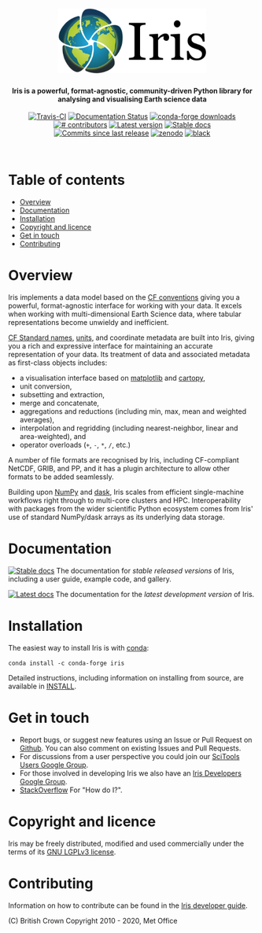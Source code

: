 <h1 align="center">
  <a href="https://scitools.org.uk/iris/docs/latest/">
   <img src="docs/iris/src/_static/iris-logo-title.png" alt="Iris" width="300"></a><br>
</h1>


<h4 align="center">
    Iris is a powerful, format-agnostic, community-driven Python library for
    analysing and visualising Earth science data
</h4>

<p align="center">
<!-- https://shields.io/ is a good source of these -->
<a href="https://travis-ci.org/SciTools/iris/branches">
<img src="https://api.travis-ci.org/repositories/SciTools/iris.svg?branch=master"
     alt="Travis-CI" /></a>
<a href='https://scitools-iris.readthedocs.io/en/latest/?badge=latest'>
    <img src='https://readthedocs.org/projects/scitools-iris/badge/?version=latest' 
    alt='Documentation Status' /></a>
<a href="https://anaconda.org/conda-forge/iris">
<img src="https://img.shields.io/conda/dn/conda-forge/iris.svg"
     alt="conda-forge downloads" /></a>
<a href="https://github.com/SciTools/iris/graphs/contributors">
<img src="https://img.shields.io/github/contributors/SciTools/iris.svg"
     alt="# contributors" /></a>
<a href="https://github.com/SciTools/iris/releases">
<img src="https://img.shields.io/github/tag/SciTools/iris.svg"
     alt="Latest version" /></a>
<a href="https://scitools.org.uk/iris/docs/latest/index.html">
<img src="https://img.shields.io/badge/docs-stable-green.svg"
     alt="Stable docs" /></a>
<a href="https://github.com/SciTools/iris/commits/master">
<img src="https://img.shields.io/github/commits-since/SciTools/iris/latest.svg"
     alt="Commits since last release" /></a>
<a href="https://zenodo.org/badge/latestdoi/5312648">
<img src="https://zenodo.org/badge/5312648.svg"
     alt="zenodo" /></a>
<a href="https://github.com/psf/black">
<img src="https://img.shields.io/badge/code%20style-black-000000.svg"
     alt="black" /></a>
</p>
<br>

<!-- NOTE: toc auto-generated with https://github.com/frnmst/md-toc:
   $ md_toc github README.md -i
-->

<h1>Table of contents</h1>

[](TOC)

+ [Overview](#overview)
+ [Documentation](#documentation)
+ [Installation](#installation)
+ [Copyright and licence](#copyright-and-licence)
+ [Get in touch](#get-in-touch)
+ [Contributing](#contributing)

[](TOC)

# Overview

Iris implements a data model based on the [CF conventions](http://cfconventions.org/)
giving you a powerful, format-agnostic interface for working with your data.
It excels when working with multi-dimensional Earth Science data, where tabular
representations become unwieldy and inefficient.

[CF Standard names](http://cfconventions.org/standard-names.html),
[units](https://github.com/SciTools/cf_units), and coordinate metadata
are built into Iris, giving you a rich and expressive interface for maintaining
an accurate representation of your data. Its treatment of data and
  associated metadata as first-class objects includes:

  * a visualisation interface based on [matplotlib](https://matplotlib.org/) and
    [cartopy](https://scitools.org.uk/cartopy/docs/latest/),
  * unit conversion,
  * subsetting and extraction,
  * merge and concatenate,
  * aggregations and reductions (including min, max, mean and weighted averages),
  * interpolation and regridding (including nearest-neighbor, linear and area-weighted), and
  * operator overloads (``+``, ``-``, ``*``, ``/``, etc.)

A number of file formats are recognised by Iris, including CF-compliant NetCDF, GRIB,
and PP, and it has a plugin architecture to allow other formats to be added seamlessly.

Building upon [NumPy](http://www.numpy.org/) and [dask](https://dask.pydata.org/en/latest/),
Iris scales from efficient single-machine workflows right through to multi-core clusters and HPC.
Interoperability with packages from the wider scientific Python ecosystem comes from Iris'
use of standard NumPy/dask arrays as its underlying data storage.


# Documentation

<a href="https://scitools.org.uk/iris/docs/latest/index.html"> <img src="https://img.shields.io/badge/docs-stable-green.svg" alt="Stable docs" /></a> The documentation for *stable released versions* of Iris, including a user guide, example code, and gallery.

<a href="https://scitools-docs.github.io/iris/master/index.html"> <img src="https://img.shields.io/badge/docs-latest-blue.svg" alt="Latest docs" /></a> The documentation for the *latest development version* of Iris.


# Installation

The easiest way to install Iris is with [conda](https://conda.io/miniconda.html):

    conda install -c conda-forge iris

Detailed instructions, including information on installing from source,
are available in [INSTALL](INSTALL).

# Get in touch

  * Report bugs, or suggest new features using an Issue or Pull Request on [Github](https://github.com/SciTools/iris). You can also comment on existing Issues and Pull Requests.
  * For discussions from a user perspective you could join our [SciTools Users Google Group](https://groups.google.com/forum/#!forum/scitools-iris).
  * For those involved in developing Iris we also have an [Iris Developers Google Group](https://groups.google.com/forum/#!forum/scitools-iris-dev).
  * [StackOverflow](https://stackoverflow.com/questions/tagged/python-iris) For "How do I?".

# Copyright and licence

Iris may be freely distributed, modified and used commercially under the terms
of its [GNU LGPLv3 license](COPYING.LESSER).

# Contributing
Information on how to contribute can be found in the [Iris developer guide](https://scitools.org.uk/iris/docs/latest/developers_guide/index.html).

(C) British Crown Copyright 2010 - 2020, Met Office


